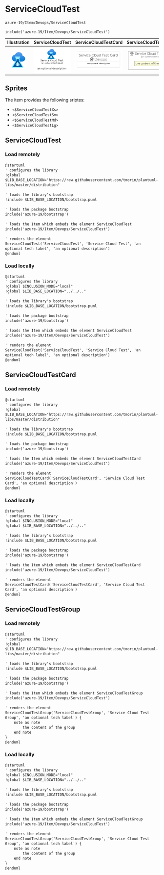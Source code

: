 # ServiceCloudTest


```text
azure-19/Item/Devops/ServiceCloudTest
```

```text
include('azure-19/Item/Devops/ServiceCloudTest')
```



| Illustration | ServiceCloudTest | ServiceCloudTestCard | ServiceCloudTestGroup |
| :---: | :---: | :---: | :---: |
| ![illustration for Illustration](../../../azure-19/Item/Devops/ServiceCloudTest.png) | ![illustration for ServiceCloudTest](../../../azure-19/Item/Devops/ServiceCloudTest.Local.png) | ![illustration for ServiceCloudTestCard](../../../azure-19/Item/Devops/ServiceCloudTestCard.Local.png) | ![illustration for ServiceCloudTestGroup](../../../azure-19/Item/Devops/ServiceCloudTestGroup.Local.png) |



## Sprites
The item provides the following sriptes:

- `<$ServiceCloudTestXs>`
- `<$ServiceCloudTestSm>`
- `<$ServiceCloudTestMd>`
- `<$ServiceCloudTestLg>`





## ServiceCloudTest

### Load remotely
```plantuml
@startuml
' configures the library
!global $LIB_BASE_LOCATION="https://raw.githubusercontent.com/tmorin/plantuml-libs/master/distribution"

' loads the library's bootstrap
!include $LIB_BASE_LOCATION/bootstrap.puml

' loads the package bootstrap
include('azure-19/bootstrap')

' loads the Item which embeds the element ServiceCloudTest
include('azure-19/Item/Devops/ServiceCloudTest')

' renders the element
ServiceCloudTest('ServiceCloudTest', 'Service Cloud Test', 'an optional tech label', 'an optional description')
@enduml
```

### Load locally
```plantuml
@startuml
' configures the library
!global $INCLUSION_MODE="local"
!global $LIB_BASE_LOCATION="../../.."

' loads the library's bootstrap
!include $LIB_BASE_LOCATION/bootstrap.puml

' loads the package bootstrap
include('azure-19/bootstrap')

' loads the Item which embeds the element ServiceCloudTest
include('azure-19/Item/Devops/ServiceCloudTest')

' renders the element
ServiceCloudTest('ServiceCloudTest', 'Service Cloud Test', 'an optional tech label', 'an optional description')
@enduml
```

## ServiceCloudTestCard

### Load remotely
```plantuml
@startuml
' configures the library
!global $LIB_BASE_LOCATION="https://raw.githubusercontent.com/tmorin/plantuml-libs/master/distribution"

' loads the library's bootstrap
!include $LIB_BASE_LOCATION/bootstrap.puml

' loads the package bootstrap
include('azure-19/bootstrap')

' loads the Item which embeds the element ServiceCloudTestCard
include('azure-19/Item/Devops/ServiceCloudTest')

' renders the element
ServiceCloudTestCard('ServiceCloudTestCard', 'Service Cloud Test Card', 'an optional description')
@enduml
```

### Load locally
```plantuml
@startuml
' configures the library
!global $INCLUSION_MODE="local"
!global $LIB_BASE_LOCATION="../../.."

' loads the library's bootstrap
!include $LIB_BASE_LOCATION/bootstrap.puml

' loads the package bootstrap
include('azure-19/bootstrap')

' loads the Item which embeds the element ServiceCloudTestCard
include('azure-19/Item/Devops/ServiceCloudTest')

' renders the element
ServiceCloudTestCard('ServiceCloudTestCard', 'Service Cloud Test Card', 'an optional description')
@enduml
```

## ServiceCloudTestGroup

### Load remotely
```plantuml
@startuml
' configures the library
!global $LIB_BASE_LOCATION="https://raw.githubusercontent.com/tmorin/plantuml-libs/master/distribution"

' loads the library's bootstrap
!include $LIB_BASE_LOCATION/bootstrap.puml

' loads the package bootstrap
include('azure-19/bootstrap')

' loads the Item which embeds the element ServiceCloudTestGroup
include('azure-19/Item/Devops/ServiceCloudTest')

' renders the element
ServiceCloudTestGroup('ServiceCloudTestGroup', 'Service Cloud Test Group', 'an optional tech label') {
    note as note
        the content of the group
    end note
}
@enduml
```

### Load locally
```plantuml
@startuml
' configures the library
!global $INCLUSION_MODE="local"
!global $LIB_BASE_LOCATION="../../.."

' loads the library's bootstrap
!include $LIB_BASE_LOCATION/bootstrap.puml

' loads the package bootstrap
include('azure-19/bootstrap')

' loads the Item which embeds the element ServiceCloudTestGroup
include('azure-19/Item/Devops/ServiceCloudTest')

' renders the element
ServiceCloudTestGroup('ServiceCloudTestGroup', 'Service Cloud Test Group', 'an optional tech label') {
    note as note
        the content of the group
    end note
}
@enduml
```

